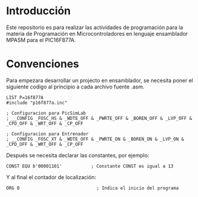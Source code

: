 # Introducción
Este repositorio es para realizar las actividades de programación para la materia de Programación en Microcontroladores en lenguaje ensamblador MPASM para el PIC16F877A.

# Convenciones
Para empezara desarrollar un projecto en ensamblador, se necesita poner el siguiente codigo al principio a cada archivo fuente .asm.

```
LIST P=16f877A
#include "p16f877a.inc"

; Configuracion para PicSimLab
; __CONFIG _FOSC_HS & _WDTE_OFF & _PWRTE_OFF & _BOREN_OFF & _LVP_OFF & _CPD_OFF & _WRT_OFF & _CP_OFF

; Configuracion para Entrenador
; __CONFIG _FOSC_XT & _WDTE_OFF & _PWRTE_ON & _BOREN_ON & _LVP_ON & _CPD_OFF & _WRT_OFF & _CP_OFF
```

Después se necesita declarar las constantes, por ejemplo:
```
CONST EQU b'00001101'		    ; Constante CONST es igual a 13
```

Y al final el contador de localización:
```
ORG 0			                  ; Indica el inicio del programa
```
